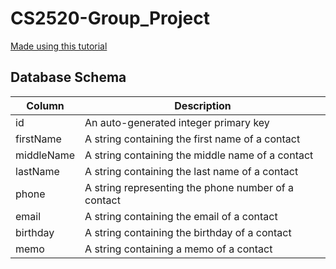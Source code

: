 # CS2520-Group_Project

[Made using this tutorial](https://realpython.com/contact-book-python-textual/)

## Database Schema

| Column  |  Description |
|---|---|
| id |An auto-generated integer primary key |
| firstName | A string containing the first name of a contact |
| middleName | A string containing the middle name of a contact |
| lastName | A string containing the last name of a contact |
| phone | A string representing the phone number of a contact |
| email | A string containing the email of a contact |
| birthday | A string containing the birthday of a contact |
| memo | A string containing a memo of a contact |

